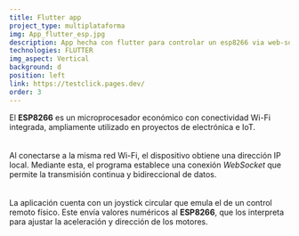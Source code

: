 ```yaml
---
title: Flutter app
project_type: multiplataforma
img: App_flutter_esp.jpg
description: App hecha con flutter para controlar un esp8266 via web-socket
technologies: FLUTTER
img_aspect: Vertical
background: d
position: left
link: https://testclick.pages.dev/
order: 3
---
```


El **ESP8266** es un microprocesador económico con conectividad Wi-Fi integrada, ampliamente utilizado en proyectos de electrónica e IoT.  
<br><br>
Al conectarse a la misma red Wi-Fi, el dispositivo obtiene una dirección IP local. Mediante esta, el programa establece una conexión *WebSocket* que permite la transmisión continua y bidireccional de datos.  
<br><br>
La aplicación cuenta con un joystick circular que emula el de un control remoto físico. Este envía valores numéricos al **ESP8266**, que los interpreta para ajustar la aceleración y dirección de los motores.  
